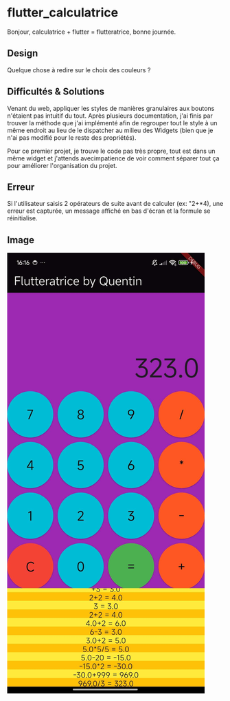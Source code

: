 # flutter_calculatrice

Bonjour, calculatrice + flutter = flutteratrice, bonne journée.

## Design

Quelque chose à redire sur le choix des couleurs ? 

## Difficultés & Solutions

Venant du web, appliquer les styles de manières granulaires aux boutons n'étaient pas intuitif du tout. Après plusieurs documentation, j'ai finis par trouver la méthode que j'ai implémenté afin de 
regrouper tout le style à un même endroit au lieu de le dispatcher au milieu des Widgets (bien que je n'ai pas modifié pour le reste des propriétés). 

Pour ce premier projet, je trouve le code pas très propre, tout est dans un même widget et j'attends avecimpatience de voir comment séparer tout ça pour améliorer l'organisation du projet. 

## Erreur

Si l'utilisateur saisis 2 opérateurs de suite avant de calculer (ex: "2+*4), une erreur est capturée, un message affiché en bas d'écran et la formule se réinitialise. 

## Image

![flutteratrice.jpg](flutteratrice.jpg)

